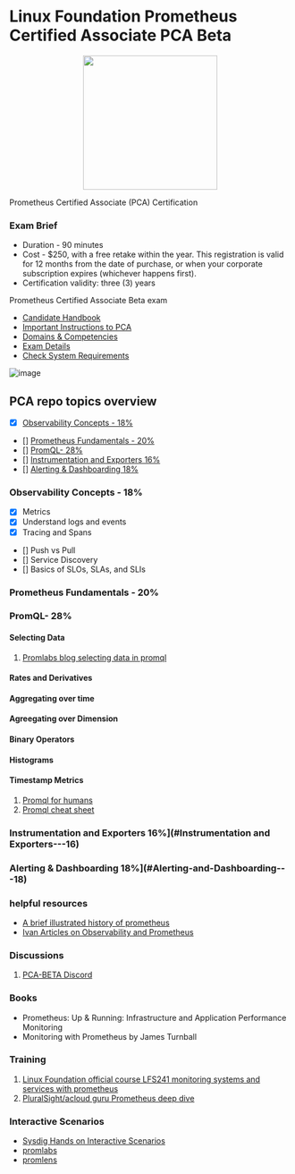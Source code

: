 # Linux Foundation Prometheus Certified Associate PCA Beta

<p align="center">
  <img width="240" src="https://training.linuxfoundation.org/wp-content/uploads/2022/04/Training_Badge_Prometheus_V2-2-300x300.png">
</p>

Prometheus Certified Associate (PCA) Certification
### Exam Brief 
- Duration - 90 minutes 
- Cost - $250, with a free retake within the year. This registration is valid for 12 months from the date of purchase, or when your corporate subscription expires (whichever happens first).
- Certification validity: three (3) years

Prometheus Certified Associate Beta exam

- [Candidate Handbook](https://docs.linuxfoundation.org/tc-docs/certification/lf-handbook2)
- [Important Instructions to PCA](https://docs.linuxfoundation.org/tc-docs/certification/important-instructions-pca)
- [Domains & Competencies](https://github.com/cncf/curriculum/blob/master/PCA_Curriculum.pdf)
- [Exam Details](https://www.cncf.io/certification/pca/)
- [Check System Requirements](https://syscheck.bridge.psiexams.com/)

![image](https://user-images.githubusercontent.com/1757428/178691554-67d6a11f-7f1b-45a5-8de1-8a7c09d1b861.png)


## PCA repo topics overview

  - [x] [Observability Concepts	- 18%](#Observability-Concepts---18)
  - [] [Prometheus Fundamentals - 20%](#Prometheus-Fundamentals---20)
  - [] [ PromQL- 28%](#PromQL---28)
  - [] [Instrumentation and Exporters	16%](#Instrumentation-and-Exporters---16)
  - [] [Alerting & Dashboarding	18%](#Alerting-and-Dashboarding---18)

### Observability Concepts	- 18%

- [x] Metrics
- [x] Understand logs and events
- [x] Tracing and Spans
- [] Push vs Pull
- [] Service Discovery
- [] Basics of SLOs, SLAs, and SLIs

### Prometheus Fundamentals - 20%
### PromQL- 28%
#### Selecting Data
1. [Promlabs blog selecting data in promql](https://promlabs.com/blog/2020/07/02/selecting-data-in-promql)
#### Rates and Derivatives
#### Aggregating over time
#### Agreegating over Dimension
#### Binary Operators
#### Histograms
#### Timestamp Metrics
1. [Promql for humans](https://timber.io/blog/promql-for-humans/)
1. [Promql cheat sheet](https://promlabs.com/promql-cheat-sheet/)

### Instrumentation and Exporters	16%](#Instrumentation and Exporters---16)
### Alerting & Dashboarding	18%](#Alerting-and-Dashboarding---18)

### helpful resources
- [A brief illustrated history of prometheus](https://fusakla.cz/presentations/brief-illustrated-history-of-prometheus)
- [Ivan Articles on Observability and Prometheus](https://iximiuz.com/en/categories/?category=Observability)

### Discussions
1. [PCA-BETA Discord](https://discord.com/invite/fUdPs3EW)

### Books
- Prometheus: Up & Running: Infrastructure and Application Performance Monitoring
- Monitoring with Prometheus by James Turnball

### Training

1. [Linux Foundation official course LFS241 monitoring systems and services with prometheus ](https://training.linuxfoundation.org/training/monitoring-systems-and-services-with-prometheus-lfs241/)
1. [PluralSight/acloud guru Prometheus deep dive](https://acloudguru.com/course/prometheus-deep-dive)

### Interactive Scenarios 
- [Sysdig Hands on Interactive Scenarios](https://learn.sysdig.com/page/open-source)
- [promlabs](https://demo.promlabs.com)
- [promlens](https://demo.promlens.com)
